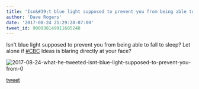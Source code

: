 ```yaml
---
title: 'Isn&#39;t blue light supposed to prevent you from being able to fall to sleep?...'
author: 'Dave Rogers'
date: '2017-08-24 21:29:28-07:00'
tweet_id: 900938149911605248
---
```

Isn't blue light supposed to prevent you from being able to fall to sleep? Let alone if [#CBC](https://twitter.com/hashtag/cbc) Ideas is blaring directly at your face?

![2017-08-24-what-he-tweeted-isnt-blue-light-supposed-to-prevent-you-from-0](/heap/2017-08-24-what-he-tweeted-isnt-blue-light-supposed-to-prevent-you-from-0.jpg)

[tweet](https://twitter.com/yukondude/status/900938149911605248)